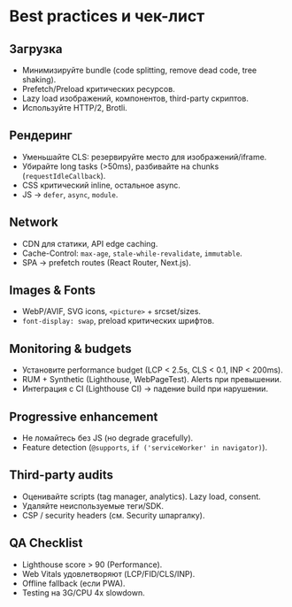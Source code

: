 # Best practices и чек-лист

## Загрузка
- Минимизируйте bundle (code splitting, remove dead code, tree shaking).
- Prefetch/Preload критических ресурсов.
- Lazy load изображений, компонентов, third-party скриптов.
- Используйте HTTP/2, Brotli.

## Рендеринг
- Уменьшайте CLS: резервируйте место для изображений/iframe.
- Убирайте long tasks (>50ms), разбивайте на chunks (`requestIdleCallback`).
- CSS критический inline, остальное async.
- JS → `defer`, `async`, `module`.

## Network
- CDN для статики, API edge caching.
- Cache-Control: `max-age`, `stale-while-revalidate`, `immutable`.
- SPA → prefetch routes (React Router, Next.js).

## Images & Fonts
- WebP/AVIF, SVG icons, `<picture>` + srcset/sizes.
- `font-display: swap`, preload критических шрифтов.

## Monitoring & budgets
- Установите performance budget (LCP < 2.5s, CLS < 0.1, INP < 200ms).
- RUM + Synthetic (Lighthouse, WebPageTest). Alerts при превышении.
- Интеграция с CI (Lighthouse CI) → падение build при нарушении.

## Progressive enhancement
- Не ломайтесь без JS (но degrade gracefully).
- Feature detection (`@supports`, `if ('serviceWorker' in navigator)`).

## Third-party audits
- Оценивайте scripts (tag manager, analytics). Lazy load, consent.
- Удаляйте неиспользуемые теги/SDK.
- CSP / security headers (см. Security шпаргалку).

## QA Checklist
- Lighthouse score > 90 (Performance).
- Web Vitals удовлетворяют (LCP/FID/CLS/INP).
- Offline fallback (если PWA).
- Testing на 3G/CPU 4x slowdown.

